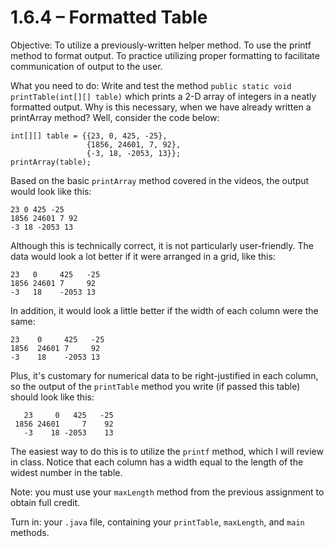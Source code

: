 # 1.6.4 – Formatted Table

Objective: To utilize a previously-written helper method. To use the printf method to format output. To practice utilizing proper formatting to facilitate communication of output to the user.

What you need to do: Write and test the method
```public static void printTable(int[][] table)```
which prints a 2-D array of integers in a neatly formatted output. Why is this necessary, when we have already written a printArray method? Well, consider the code below:
```
int[][] table = {{23, 0, 425, -25},
                 {1856, 24601, 7, 92},
                 {-3, 18, -2053, 13}};
printArray(table);
```
Based on the basic ```printArray``` method covered in the videos, the output would look like this:
```
23 0 425 -25
1856 24601 7 92
-3 18 -2053 13
```
Although this is technically correct, it is not particularly user-friendly. The data would look a lot better if it were arranged in a grid, like this:
```
23   0     425   -25
1856 24601 7     92
-3   18    -2053 13
```
In addition, it would look a little better if the width of each column were the same:
```
23    0     425   -25
1856  24601 7     92
-3    18    -2053 13
```
Plus, it's customary for numerical data to be right-justified in each column, so the output of the ```printTable``` method you write (if passed this table) should look like this:
```
   23     0   425   -25 
 1856 24601     7    92 
   -3    18 -2053    13 
```
The easiest way to do this is to utilize the ```printf``` method, which I will review in class. Notice that each column has a width equal to the length of the widest number in the table.

Note: you must use your ```maxLength``` method from the previous assignment to obtain full credit.

Turn in: your ```.java``` file, containing your ```printTable```, ```maxLength```, and ```main``` methods.